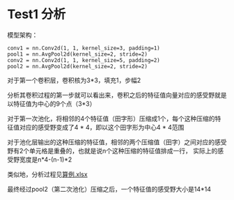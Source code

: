 # Test1 分析

模型架构：

~~~
conv1 = nn.Conv2d(1, 1, kernel_size=3, padding=1)
pool1 = nn.AvgPool2d(kernel_size=2, stride=2)
conv2 = nn.Conv2d(1, 1, kernel_size=5, padding=2)
pool2 = nn.AvgPool2d(kernel_size=2, stride=2)
~~~

对于第一个卷积层，卷积核为3*3，填充1，步幅2

分析其卷积过程的第一步就可以看出来，卷积之后的特征值向量对应的感受野就是以特征值为中心的9个点（3*3）

对于第一次池化，将相邻的4个特征值（田字形）压缩成1个，每个这种压缩的特征值对应的感受野变成了4 * 4，即以这个田字形为中心4 * 4范围

对于池化层输出的这种压缩的特征值，相邻的两个压缩值（田字）之间对应的感受野有2个单元格是重叠的，也就是说n个这种压缩的特征值排成一行，
实际上的感受野宽度是n*4-(n-1)*2

类似地，分析过程见[算例.xlsx](%CB%E3%C0%FD.xlsx)

最终经过pool2（第二次池化）压缩之后，一个特征值的感受野大小是14*14


